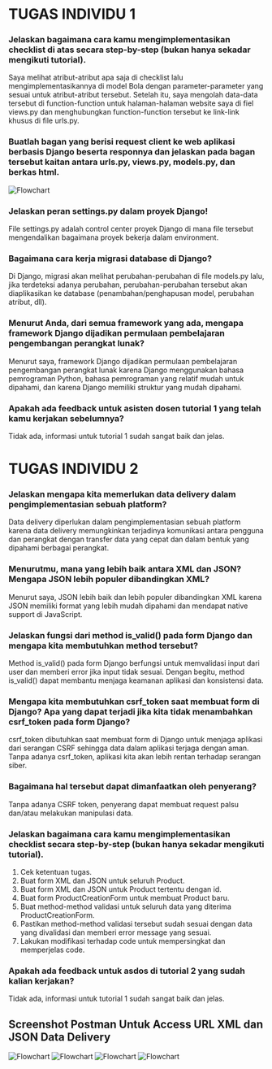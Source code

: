 # **TUGAS INDIVIDU 1**

### Jelaskan bagaimana cara kamu mengimplementasikan checklist di atas secara step-by-step (bukan hanya sekadar mengikuti tutorial).

Saya melihat atribut-atribut apa saja di checklist lalu mengimplementasikannya di model Bola dengan parameter-parameter yang sesuai untuk atribut-atribut tersebut. Setelah itu, saya mengolah data-data tersebut di function-function untuk halaman-halaman website saya di fiel views.py dan menghubungkan function-function tersebut ke link-link khusus di file urls.py.


### Buatlah bagan yang berisi request client ke web aplikasi berbasis Django beserta responnya dan jelaskan pada bagan tersebut kaitan antara urls.py, views.py, models.py, dan berkas html.

![Flowchart](flowchart.jpeg)


### Jelaskan peran settings.py dalam proyek Django!

File settings.py adalah control center proyek Django di mana file tersebut mengendalikan bagaimana proyek bekerja dalam environment.


### Bagaimana cara kerja migrasi database di Django?

Di Django, migrasi akan melihat perubahan-perubahan di file models.py lalu, jika terdeteksi adanya perubahan, perubahan-perubahan tersebut akan diaplikasikan ke database (penambahan/penghapusan model, perubahan atribut, dll). 


### Menurut Anda, dari semua framework yang ada, mengapa framework Django dijadikan permulaan pembelajaran pengembangan perangkat lunak?

Menurut saya, framework Django dijadikan permulaan pembelajaran pengembangan perangkat lunak karena Django menggunakan bahasa pemrograman Python, bahasa pemrograman yang relatif mudah untuk dipahami, dan karena Django memiliki struktur yang mudah dipahami.


### Apakah ada feedback untuk asisten dosen tutorial 1 yang telah kamu kerjakan sebelumnya?

Tidak ada, informasi untuk tutorial 1 sudah sangat baik dan jelas.



# **TUGAS INDIVIDU 2**

### Jelaskan mengapa kita memerlukan data delivery dalam pengimplementasian sebuah platform?

Data delivery diperlukan dalam pengimplementasian sebuah platform karena data delivery memungkinkan terjadinya komunikasi antara pengguna dan perangkat dengan transfer data yang cepat dan dalam bentuk yang dipahami berbagai perangkat.

### Menurutmu, mana yang lebih baik antara XML dan JSON? Mengapa JSON lebih populer dibandingkan XML?

Menurut saya, JSON lebih baik dan lebih populer dibandingkan XML karena JSON memiliki format yang lebih mudah dipahami dan mendapat native support di JavaScript.

### Jelaskan fungsi dari method is_valid() pada form Django dan mengapa kita membutuhkan method tersebut?

Method is_valid() pada form Django berfungsi untuk memvalidasi input dari user dan memberi error jika input tidak sesuai. Dengan begitu, method is_valid() dapat membantu menjaga keamanan aplikasi dan konsistensi data.  

### Mengapa kita membutuhkan csrf_token saat membuat form di Django? Apa yang dapat terjadi jika kita tidak menambahkan csrf_token pada form Django?

csrf_token dibutuhkan saat membuat form di Django untuk menjaga aplikasi dari serangan CSRF sehingga data dalam aplikasi terjaga dengan aman. Tanpa adanya csrf_token, aplikasi kita akan lebih rentan terhadap serangan siber.

### Bagaimana hal tersebut dapat dimanfaatkan oleh penyerang?

Tanpa adanya CSRF token, penyerang dapat membuat request palsu dan/atau melakukan manipulasi data.

### Jelaskan bagaimana cara kamu mengimplementasikan checklist secara step-by-step (bukan hanya sekadar mengikuti tutorial).

1. Cek ketentuan tugas.
2. Buat form XML dan JSON untuk seluruh Product.
3. Buat form XML dan JSON untuk Product tertentu dengan id.
4. Buat form ProductCreationForm untuk membuat Product baru.
5. Buat method-method validasi untuk seluruh data yang diterima ProductCreationForm.
6. Pastikan method-method validasi tersebut sudah sesuai dengan data yang divalidasi dan memberi error message yang sesuai.
7. Lakukan modifikasi terhadap code untuk mempersingkat dan memperjelas code.

### Apakah ada feedback untuk asdos di tutorial 2 yang sudah kalian kerjakan?

Tidak ada, informasi untuk tutorial 1 sudah sangat baik dan jelas.

## Screenshot Postman Untuk Access URL XML dan JSON Data Delivery

![Flowchart](xml_all.png)
![Flowchart](json_all.png)
![Flowchart](xml_byid.png)
![Flowchart](json_byid.png)